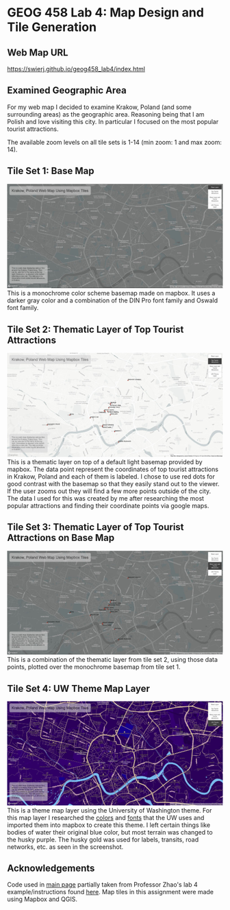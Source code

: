# GEOG 458 Lab 4: Map Design and Tile Generation

## Web Map URL
https://swierj.github.io/geog458_lab4/index.html

## Examined Geographic Area
For my web map I decided to examine Krakow, Poland (and some surrounding areas) as the geographic area. Reasoning being that I am Polish and love visiting this city. In particular I focused on the most popular tourist attractions.

The available zoom levels on all tile sets is 1-14 (min zoom: 1 and max zoom: 14).

## Tile Set 1: Base Map
![base map](img/basemap.JPG)
This is a monochrome color scheme basemap made on mapbox. It uses a darker gray color and a combination of the DIN Pro font family and Oswald font family.

## Tile Set 2: Thematic Layer of Top Tourist Attractions
![thematic layer](img/datalayer.JPG)
This is a thematic layer on top of a default light basemap provided by mapbox. The data point represent the coordinates of top tourist attractions in Krakow, Poland and each of them is labeled. I chose to use red dots for good contrast with the basemap so that they easily stand out to the viewer. If the user zooms out they will find a few more points outside of the city. The data I used for this was created by me after researching the most popular attractions and finding their coordinate points via google maps.

## Tile Set 3: Thematic Layer of Top Tourist Attractions on Base Map
![thematic layer on base map](img/datamap.JPG)
This is a combination of the thematic layer from tile set 2, using those data points, plotted over the monochrome basemap from tile set 1.

## Tile Set 4: UW Theme Map Layer
![uw theme map](img/thememap.JPG)
This is a theme map layer using the University of Washington theme. For this map layer I researched the [colors](https://www.washington.edu/brand/graphic-elements/primary-color-palette/) and [fonts](https://www.washington.edu/brand/graphic-elements/font-download/) that the UW uses and imported them into mapbox to create this theme. I left certain things like bodies of water their original blue color, but most terrain was changed to the husky purple. The husky gold was used for labels, transits, road networks, etc. as seen in the screenshot.

## Acknowledgements
Code used in [main page](index.html) partially taken from Professor Zhao's lab 4 example/instructions found [here](https://github.com/jakobzhao/geog458/tree/master/labs/lab04). Map tiles in this assignment were made using Mapbox and QGIS.
